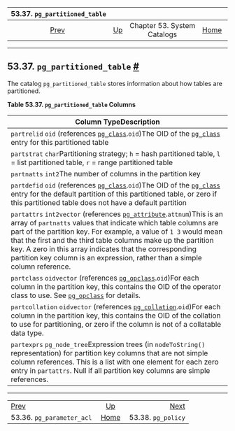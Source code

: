 <!--?xml version="1.0" encoding="UTF-8" standalone="no"?-->

|                   53.37. `pg_partitioned_table`                  |                                                   |                             |                                                       |                                                    |
| :--------------------------------------------------------------: | :------------------------------------------------ | :-------------------------: | ----------------------------------------------------: | -------------------------------------------------: |
| [Prev](catalog-pg-parameter-acl.html "53.36. pg_parameter_acl")  | [Up](catalogs.html "Chapter 53. System Catalogs") | Chapter 53. System Catalogs | [Home](index.html "PostgreSQL 17devel Documentation") |  [Next](catalog-pg-policy.html "53.38. pg_policy") |

***

## 53.37. `pg_partitioned_table` [#](#CATALOG-PG-PARTITIONED-TABLE)

[]()

The catalog `pg_partitioned_table` stores information about how tables are partitioned.

**Table 53.37. `pg_partitioned_table` Columns**

| Column TypeDescription                                                                                                                                                                                                                                                                                                                                                                                                                                                    |
| ------------------------------------------------------------------------------------------------------------------------------------------------------------------------------------------------------------------------------------------------------------------------------------------------------------------------------------------------------------------------------------------------------------------------------------------------------------------------- |
| `partrelid` `oid` (references [`pg_class`](catalog-pg-class.html "53.11. pg_class").`oid`)The OID of the [`pg_class`](catalog-pg-class.html "53.11. pg_class") entry for this partitioned table                                                                                                                                                                                                                                                                           |
| `partstrat` `char`Partitioning strategy; `h` = hash partitioned table, `l` = list partitioned table, `r` = range partitioned table                                                                                                                                                                                                                                                                                                                                        |
| `partnatts` `int2`The number of columns in the partition key                                                                                                                                                                                                                                                                                                                                                                                                              |
| `partdefid` `oid` (references [`pg_class`](catalog-pg-class.html "53.11. pg_class").`oid`)The OID of the [`pg_class`](catalog-pg-class.html "53.11. pg_class") entry for the default partition of this partitioned table, or zero if this partitioned table does not have a default partition                                                                                                                                                                             |
| `partattrs` `int2vector` (references [`pg_attribute`](catalog-pg-attribute.html "53.7. pg_attribute").`attnum`)This is an array of `partnatts` values that indicate which table columns are part of the partition key. For example, a value of `1 3` would mean that the first and the third table columns make up the partition key. A zero in this array indicates that the corresponding partition key column is an expression, rather than a simple column reference. |
| `partclass` `oidvector` (references [`pg_opclass`](catalog-pg-opclass.html "53.33. pg_opclass").`oid`)For each column in the partition key, this contains the OID of the operator class to use. See [`pg_opclass`](catalog-pg-opclass.html "53.33. pg_opclass") for details.                                                                                                                                                                                              |
| `partcollation` `oidvector` (references [`pg_collation`](catalog-pg-collation.html "53.12. pg_collation").`oid`)For each column in the partition key, this contains the OID of the collation to use for partitioning, or zero if the column is not of a collatable data type.                                                                                                                                                                                             |
| `partexprs` `pg_node_tree`Expression trees (in `nodeToString()` representation) for partition key columns that are not simple column references. This is a list with one element for each zero entry in `partattrs`. Null if all partition key columns are simple references.                                                                                                                                                                                             |

***

|                                                                  |                                                       |                                                    |
| :--------------------------------------------------------------- | :---------------------------------------------------: | -------------------------------------------------: |
| [Prev](catalog-pg-parameter-acl.html "53.36. pg_parameter_acl")  |   [Up](catalogs.html "Chapter 53. System Catalogs")   |  [Next](catalog-pg-policy.html "53.38. pg_policy") |
| 53.36. `pg_parameter_acl`                                        | [Home](index.html "PostgreSQL 17devel Documentation") |                                 53.38. `pg_policy` |
